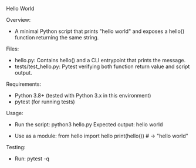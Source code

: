Hello World

Overview:
- A minimal Python script that prints "hello world" and exposes a hello() function returning the same string.

Files:
- hello.py: Contains hello() and a CLI entrypoint that prints the message.
- tests/test_hello.py: Pytest verifying both function return value and script output.

Requirements:
- Python 3.8+ (tested with Python 3.x in this environment)
- pytest (for running tests)

Usage:
- Run the script: python3 hello.py
  Expected output: hello world

- Use as a module:
  from hello import hello
  print(hello())  # -> "hello world"

Testing:
- Run: pytest -q
